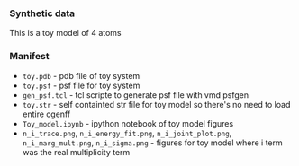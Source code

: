 ### Synthetic data

This is a toy model of 4 atoms

### Manifest
* `toy.pdb` - pdb file of toy system
* `toy.psf` - psf file for toy system
* `gen_psf.tcl` - tcl scripte to generate psf file with vmd psfgen
* `toy.str` - self containted str file for toy model so there's no need to load entire cgenff
* `Toy_model.ipynb` - ipython notebook of toy model figures
* `n_i_trace.png`, `n_i_energy_fit.png`, `n_i_joint_plot.png`, `n_i_marg_mult.png`, `n_i_sigma.png` - figures for toy
model where i term was the real multiplicity term
